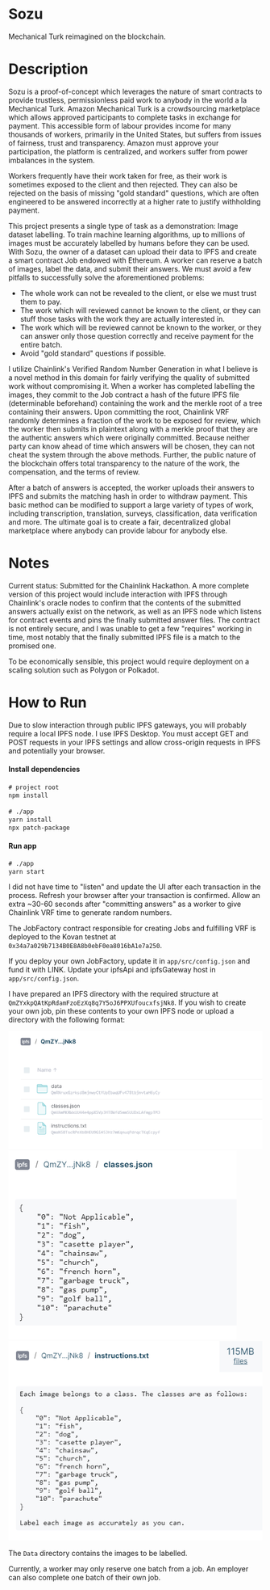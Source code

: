 # Sozu

Mechanical Turk reimagined on the blockchain.

# Description

Sozu is a proof-of-concept which leverages the nature of smart contracts to provide trustless, permissionless paid work to anybody in the world a la Mechanical Turk.
Amazon Mechanical Turk is a crowdsourcing marketplace which allows approved participants to complete tasks in exchange for payment. This accessible form of labour provides income for many thousands of workers, primarily in the United States, but suffers from issues of fairness, trust and transparency. Amazon must approve your participation, the platform is centralized, and workers suffer from power imbalances in the system.

Workers frequently have their work taken for free, as their work is sometimes exposed to the client and then rejected. They can also be rejected on the basis of missing "gold standard" questions, which are often engineered to be answered incorrectly at a higher rate to justify withholding payment.

This project presents a single type of task as a demonstration: Image dataset labelling. To train machine learning algorithms, up to millions of images must be accurately labelled by humans before they can be used. With Sozu, the owner of a dataset can upload their data to IPFS and create a smart contract Job endowed with Ethereum. A worker can reserve a batch of images, label the data, and submit their answers.
We must avoid a few pitfalls to successfully solve the aforementioned problems:

-   The whole work can not be revealed to the client, or else we must trust them to pay.
-   The work which will reviewed cannot be known to the client, or they can stuff those tasks with the work they are actually interested in.
-   The work which will be reviewed cannot be known to the worker, or they can answer only those question correctly and receive payment for the entire batch.
-   Avoid "gold standard" questions if possible.
    
I utilize Chainlink's Verified Random Number Generation in what I believe is a novel method in this domain for fairly verifying the quality of submitted work without compromising it. When a worker has completed labelling the images, they commit to the Job contract a hash of the future IPFS file (determinable beforehand) containing the work and the merkle root of a tree containing their answers. Upon committing the root, Chainlink VRF randomly determines a fraction of the work to be exposed for review, which the worker then submits in plaintext along with a merkle proof that they are the authentic answers which were originally committed. Because neither party can know ahead of time which answers will be chosen, they can not cheat the system through the above methods. Further, the public nature of the blockchain offers total transparency to the nature of the work, the compensation, and the terms of review.

After a batch of answers is accepted, the worker uploads their answers to IPFS and submits the matching hash in order to withdraw payment.
This basic method can be modified to support a large variety of types of work, including transcription, translation, surveys, classification, data verification and more. The ultimate goal is to create a fair, decentralized global marketplace where anybody can provide labour for anybody else.

# Notes

Current status: Submitted for the Chainlink Hackathon. A more complete version of this project would include interaction with IPFS through Chainlink's oracle nodes to confirm that the contents of the submitted answers actually exist on the network, as well as an IPFS node which listens for contract events and pins the finally submitted answer files. The contract is not entirely secure, and I was unable to get a few "requires" working in time, most notably that the finally submitted IPFS file is a match to the promised one.

To be economically sensible, this project would require deployment on a scaling solution such as Polygon or Polkadot.

# How to Run

Due to slow interaction through public IPFS gateways, you will probably require a local IPFS node. I use IPFS Desktop. You must accept GET and POST requests in your IPFS settings and allow cross-origin requests in IPFS and potentially your browser.

#### Install dependencies

```
# project root
npm install

# ./app
yarn install
npx patch-package
```

#### Run app

```
# ./app
yarn start
```

I did not have time to "listen" and update the UI after each transaction in the process. Refresh your browser after your transaction is confirmed. Allow an extra ~30-60 seconds after "committing answers" as a worker to give Chainlink VRF time to generate random numbers.

The JobFactory contract responsible for creating Jobs and fulfilling VRF is deployed to the Kovan testnet at `0x34a7a029b7134B0E8A8b0ebF0ea8016bA1e7a250`.

If you deploy your own JobFactory, update it in `app/src/config.json` and fund it with LINK.
Update your ipfsApi and ipfsGateway host in `app/src/config.json`.

I have prepared an IPFS directory with the required structure at `QmZYxkpQAtKpRdamFzoEzXq8q7Y5oJ6PPXUfoucxfsjNk8`. If you wish to create your own job, pin these contents to your own IPFS node or upload a directory with the following format:

<img src=https://github.com/NicWickman/Sozu/blob/master/images/ipfs_dir.png/>
<img src=https://github.com/NicWickman/Sozu/blob/master/images/classes.png/>
<img src=https://github.com/NicWickman/Sozu/blob/master/images/instructions.png/>

The `Data` directory contains the images to be labelled.

Currently, a worker may only reserve one batch from a job. An employer can also complete one batch of their own job.
